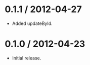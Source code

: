 
0.1.1 / 2012-04-27
==================

  * Added updateById.

0.1.0 / 2012-04-23
==================

  * Initial release.
